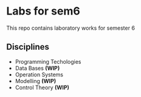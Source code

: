 # Labs for sem6 #

This repo contains laboratory works for semester 6

## Disciplines ##
* Programming Techologies
* Data Bases **(WIP)**
* Operation Systems
* Modelling **(WIP)**
* Control Theory **(WIP)**
